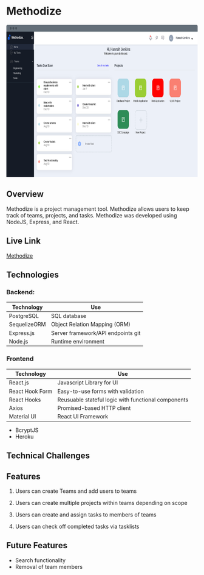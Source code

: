 # Methodize

<!-- ![Home Page](src/assets/Product-screenshot.png) -->

<p align="center"> <img height="400"  alt="home" src="client\src\assets\Product-screenshot.png"> </p>

## Overview

Methodize is a project management tool. Methodize allows users to keep track of teams, projects, and tasks. Methodize was developed using NodeJS, Express, and React.

## Live Link

[Methodize](https://methodize-app.herokuapp.com)

## Technologies

### Backend:

| Technology   | Use                                |
| ------------ | ---------------------------------- |
| PostgreSQL   | SQL database                       |
| SequelizeORM | Object Relation Mapping (ORM)      |
| Express.js   | Server framework/API endpoints git |
| Node.js      | Runtime environment                |

### Frontend

| Technology      | Use                                                 |
| --------------- | --------------------------------------------------- |
| React.js        | Javascript Library for UI                           |
| React Hook Form | Easy-to-use forms with validation                   |
| React Hooks     | Reusuable stateful logic with functional components |
| Axios           | Promised-based HTTP client                          |
| Material UI     | React UI Framework                                  |

- BcryptJS
- Heroku

## Technical Challenges

## Features

1. Users can create Teams and add users to teams

2. Users can create multiple projects within teams depending on scope

3. Users can create and assign tasks to members of teams

4. Users can check off completed tasks via tasklists

## Future Features

- Search functionality
- Removal of team members
